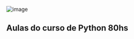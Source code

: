 ![image](https://files.tecnoblog.net/wp-content/uploads/2022/12/python-ari-joury-3-1060x596.jpg)

## Aulas do curso de Python 80hs
